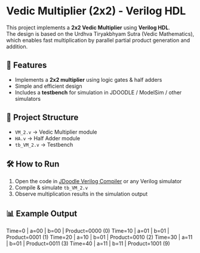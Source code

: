 # Vedic Multiplier (2x2) - Verilog HDL

This project implements a **2x2 Vedic Multiplier** using **Verilog HDL**.  
The design is based on the Urdhva Tiryakbhyam Sutra (Vedic Mathematics), which enables fast multiplication by parallel partial product generation and addition.  

## 🚀 Features
- Implements a **2x2 multiplier** using logic gates & half adders  
- Simple and efficient design  
- Includes a **testbench** for simulation in JDOODLE / ModelSim / other simulators  

## 📂 Project Structure
- `VM_2.v` → Vedic Multiplier module  
- `HA.v` → Half Adder module  
- `tb_VM_2.v` → Testbench  

## 🛠 How to Run
1. Open the code in [JDoodle Verilog Compiler](https://www.jdoodle.com/) or any Verilog simulator  
2. Compile & simulate `tb_VM_2.v`  
3. Observe multiplication results in the simulation output  

## 📊 Example Output
Time=0 | a=00 | b=00 | Product=0000 (0)
Time=10 | a=01 | b=01 | Product=0001 (1)
Time=20 | a=10 | b=01 | Product=0010 (2)
Time=30 | a=11 | b=01 | Product=0011 (3)
Time=40 | a=11 | b=11 | Product=1001 (9)
